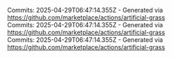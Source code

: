 Commits: 2025-04-29T06:47:14.355Z - Generated via https://github.com/marketplace/actions/artificial-grass
<br>
Commits: 2025-04-29T06:47:14.355Z - Generated via https://github.com/marketplace/actions/artificial-grass
<br>
Commits: 2025-04-29T06:47:14.355Z - Generated via https://github.com/marketplace/actions/artificial-grass
<br>
